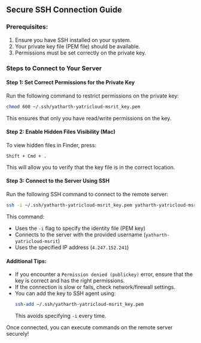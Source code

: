 ## Secure SSH Connection Guide

### Prerequisites:
1. Ensure you have SSH installed on your system.
2. Your private key file (PEM file) should be available.
3. Permissions must be set correctly on the private key.

### Steps to Connect to Your Server

#### Step 1: Set Correct Permissions for the Private Key
Run the following command to restrict permissions on the private key:
```bash
chmod 600 ~/.ssh/yatharth-yatricloud-msrit_key.pem
```
This ensures that only you have read/write permissions on the key.

#### Step 2: Enable Hidden Files Visibility (Mac)
To view hidden files in Finder, press:
```
Shift + Cmd + .
```
This will allow you to verify that the key file is in the correct location.

#### Step 3: Connect to the Server Using SSH
Run the following SSH command to connect to the remote server:
```bash
ssh -i ~/.ssh/yatharth-yatricloud-msrit_key.pem yatharth-yatricloud-msrit@4.247.152.241
```
This command:
- Uses the `-i` flag to specify the identity file (PEM key)
- Connects to the server with the provided username (`yatharth-yatricloud-msrit`)
- Uses the specified IP address (`4.247.152.241`)

#### Additional Tips:
- If you encounter a `Permission denied (publickey)` error, ensure that the key is correct and has the right permissions.
- If the connection is slow or fails, check network/firewall settings.
- You can add the key to SSH agent using:
  ```bash
  ssh-add ~/.ssh/yatharth-yatricloud-msrit_key.pem
  ```
  This avoids specifying `-i` every time.

Once connected, you can execute commands on the remote server securely!


